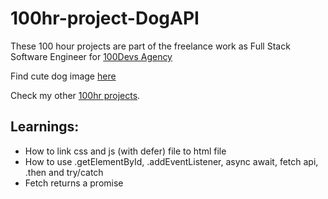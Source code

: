 # 100hr-project-DogAPI

These 100 hour projects are part of the freelance work as Full Stack Software Engineer for [100Devs Agency](https://www.linkedin.com/company/100devs/)

Find cute dog image [here](https://agcdtmr.github.io/100hr-project-DogAPI/)

Check my other [100hr projects](https://github.com/agcdtmr/100hr-project-others).

## Learnings:
- How to link css and js (with defer) file to html file 
- How to use .getElementById, .addEventListener, async await, fetch api, .then and try/catch
- Fetch returns a promise
